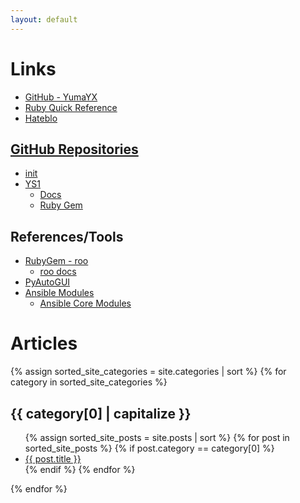 ```yaml
---
layout: default
---
```


# Links

- [GitHub - YumaYX](https://github.com/YumaYX)
- [Ruby Quick Reference](/RubyQuickReference/)
- [Hateblo](https://yumayxx.hateblo.jp/archive/author/yumayxx)

## [GitHub Repositories](https://github.com/YumaYX?tab=repositories)

- [init](https://github.com/YumaYX/init)
- [YS1](https://github.com/YumaYX/YS1)
  - [Docs](https://yumayx.github.io/YS1/)
  - [Ruby Gem](https://github.com/users/YumaYX/packages/rubygems/package/ys1)

## References/Tools

- [RubyGem - roo](https://rubygems.org/gems/roo)
  - [roo docs](https://www.rubydoc.info/gems/roo/2.10.1)
- [PyAutoGUI](https://pyautogui.readthedocs.io/en/latest/index.html)
- [Ansible Modules](https://docs.ansible.com/ansible/latest/collections/index_module.html#ansible-builtin)
  - [Ansible Core Modules](https://docs.ansible.com/ansible-core/devel/collections/index_module.html)

# Articles

{% assign sorted_site_categories = site.categories | sort %}
{% for category in sorted_site_categories %}
<h2 class="post-list-heading"> {{ category[0] | capitalize }} </h2>
<ul>
{% assign sorted_site_posts = site.posts | sort %}
{% for post in sorted_site_posts %}
{% if post.category == category[0] %}
<li><a href="{{ site.baseurl }}{{ post.url }}">{{ post.title }}</a></li>
{% endif %}
{% endfor %}
</ul>
{% endfor %}
